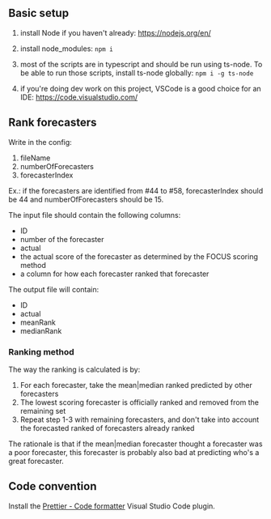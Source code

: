 ## Basic setup

1. install Node if you haven't already: https://nodejs.org/en/

2. install node_modules: `npm i`

3. most of the scripts are in typescript and should be run using ts-node. To be able to run those scripts, install ts-node globally: `npm i -g ts-node`

4. if you're doing dev work on this project, VSCode is a good choice for an IDE: https://code.visualstudio.com/

## Rank forecasters

Write in the config:

1. fileName
2. numberOfForecasters
3. forecasterIndex

Ex.: if the forecasters are identified from #44 to #58, forecasterIndex should be 44 and numberOfForecasters should be 15.

The input file should contain the following columns:

* ID
* number of the forecaster
* actual
* the actual score of the forecaster as determined by the FOCUS scoring method
* a column for how each forecaster ranked that forecaster

The output file will contain:

* ID
* actual
* meanRank
* medianRank

### Ranking method

The way the ranking is calculated is by:

1. For each forecaster, take the mean|median ranked predicted by other forecasters
2. The lowest scoring forecaster is officially ranked and removed from the remaining set
3. Repeat step 1-3 with remaining forecasters, and don't take into account the forecasted ranked of forecasters already ranked

The rationale is that if the mean|median forecaster thought a forecaster was a poor forecaster, this forecaster is probably also bad at predicting who's a great forecaster.

## Code convention

Install the [Prettier - Code formatter](https://marketplace.visualstudio.com/items?itemName=esbenp.prettier-vscode) Visual Studio Code plugin.
